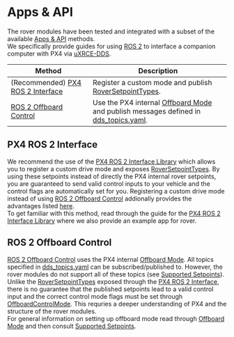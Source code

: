 # Apps & API
The rover modules have been tested and integrated with a subset of the available [Apps & API](../middleware/index.md) methods. \
We specifically provide guides for using [ROS 2](../ros2/index.md) to interface a companion computer with PX4 via [uXRCE-DDS](../middleware/uxrce_dds.md).

| Method                                                    | Description                                                                                                                                       |
| --------------------------------------------------------- | ------------------------------------------------------------------------------------------------------------------------------------------------- |
| (Recommended) [PX4 ROS 2 Interface](#px4-ros-2-interface) | Register a custom mode and publish [RoverSetpointTypes](../ros2/px4_ros2_control_interface.md#experimental-rover-setpoints).                      |
| [ROS 2 Offboard Control](#ros-2-offboard-control)         | Use the PX4 internal [Offboard Mode](../flight_modes/offboard.md) and publish messages defined in [dds_topics.yaml](../middleware/dds_topics.md). |

## PX4 ROS 2 Interface
We recommend the use of the [PX4 ROS 2 Interface Library](../ros2/px4_ros2_interface_lib.md) which allows you to register a custom drive mode and exposes [RoverSetpointTypes](../ros2/px4_ros2_control_interface.md#experimental-rover-setpoints). By using these setpoints instead of directly the PX4 internal rover setpoints, you are guaranteed to send valid control inputs to your vehicle and the control flags are automatically set for you.
Registering a custom drive mode instead of using [ROS 2 Offboard Control](#ros-2-offboard-control) addionally provides the advantages listed [here](../concept/flight_modes.md#internal-vs-external-modes). \
To get familiar with this method, read through the guide for the [PX4 ROS 2 Interface Library](../ros2/px4_ros2_interface_lib.md) where we also provide an example app for rover.

## ROS 2 Offboard Control
[ROS 2 Offboard Control](../ros2/offboard_control.md) uses the PX4 internal [Offboard Mode](../flight_modes/offboard.md). All topics specified in [dds_topics.yaml](../middleware/dds_topics.md) can be subscribed/published to. However, the rover modules do not support all of these topics (see [Supported Setpoints](#supported-setpoints)).
Unlike the [RoverSetpointTypes](../ros2/px4_ros2_control_interface.md#experimental-rover-setpoints) exposed through the [PX4 ROS 2 Interface](#px4-ros-2-interface), there is no guarantee that the published setpoints lead to a valid control input and the correct control mode flags must be set through [OffboardControlMode](../msg_docs/OffboardControlMode.md). This requries a deeper understanding of PX4 and the structure of the rover modules. \
For general information on setting up offboard mode read through [Offboard Mode](../flight_modes/offboard.md) and then consult [Supported Setpoints](../flight_modes/offboard.md#rover).
